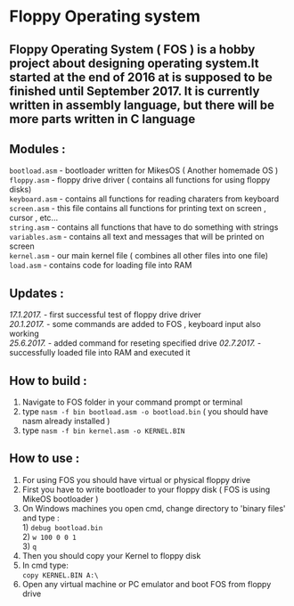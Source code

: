 # Floppy Operating system

## Floppy Operating System ( FOS ) is a hobby project about designing operating system.It started at the end of 2016 at is supposed to be finished until September 2017. It is currently written in assembly language, but there will be more parts written in C language

## Modules :  
`bootload.asm` - bootloader written for MikesOS ( Another homemade OS )  
`floppy.asm` - floppy drive driver ( contains all functions for using floppy disks)    
`keyboard.asm` - contains all functions for reading charaters from keyboard  
`screen.asm` - this file contains all functions for printing text on screen , cursor , etc...  
`string.asm` - contains all functions that have to do something with strings  
`variables.asm` - contains all text and messages that will be printed on screen         
`kernel.asm` - our main kernel file ( combines all other files into one file)  
`load.asm`  - contains code for loading file into RAM


## Updates : 
*17.1.2017.* - first successful test of floppy drive driver  
*20.1.2017.* - some commands are added to FOS , keyboard input also working  
*25.6.2017.* - added command for reseting specified drive 
*02.7.2017.* - successfully loaded file into RAM and executed it


## How to build :  
1) Navigate to FOS folder in your command prompt or terminal  
2) type `nasm -f bin bootload.asm -o bootload.bin` ( you should have nasm already installed )  
3) type `nasm -f bin kernel.asm -o KERNEL.BIN  `


## How to use :
1) For using FOS you should have virtual or physical floppy drive  
2) First you have to write bootloader to your floppy disk ( FOS is using MikeOS bootloader )  
3) On Windows machines you open cmd, change directory to 'binary files' and type :  
			1) `debug bootload.bin`        
			2) `w 100 0 0 1`  
			3) `q`
4) Then you should copy your Kernel to floppy disk  
5) In cmd type:  
		`copy KERNEL.BIN A:\`  
6) Open any virtual machine or PC emulator and boot FOS from floppy drive
